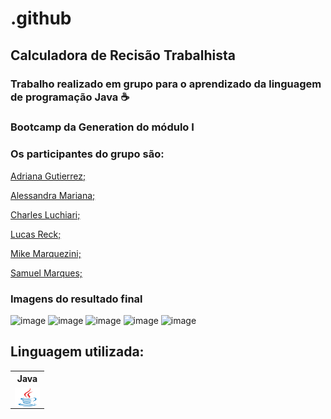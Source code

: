 # .github
<h2>Calculadora de Recisão Trabalhista</h2>

<h3>Trabalho realizado em grupo para o aprendizado da linguagem de programação Java ☕</h3>
<h3> Bootcamp da Generation do módulo I</h3>
<h3>Os participantes do grupo são:</h3>

<p><a href="https://github.com/DrikaDev" target="_blank">Adriana Gutierrez;</a></p>
<p><a href="https://github.com/AlessandraMariana" target="_blank">Alessandra Mariana;</a></p>
<p><a href="https://github.com/Charles-Luchiari" target="_blank">Charles Luchiari;</a></p>
<p><a href="https://github.com/lukas-95" target="_blank">Lucas Reck;</a></p>
<p><a href="https://github.com/MIKEMARQUEZINI" target="_blank">Mike Marquezini;</a></p>
<p><a href="https://github.com/Samuel123n" target="_blank">Samuel Marques;</a></p>

<h3>Imagens do resultado final</h3>

<img width="368" alt="image" src="https://user-images.githubusercontent.com/102387476/236265976-0db2e102-b446-45eb-8265-fc30db200dbe.png">
<img width="475" alt="image" src="https://user-images.githubusercontent.com/102387476/236267271-02a8ce93-2ea6-4a1a-8cce-2933092a8396.png">
<img width="351" alt="image" src="https://user-images.githubusercontent.com/102387476/236267341-7be40c6e-0eb8-4ae6-ad1a-26d5984a8009.png">

<img width="434" alt="image" src="https://user-images.githubusercontent.com/102387476/236267632-afd6a3c4-11df-4698-a006-95387a49dfe3.png">
<img width="350" alt="image" src="https://user-images.githubusercontent.com/102387476/236267685-1e3571bd-6fca-4db3-98de-c2b105501065.png">

<h2> Linguagem utilizada: </h2>

<table>

<tr>
  <th> Java </th>
</tr>

<tr>
  <td> <img align="center" alt="Java" height="30" width="40" src="https://github.com/devicons/devicon/blob/master/icons/java/java-original.svg"> </td>
</tr>

</table>
